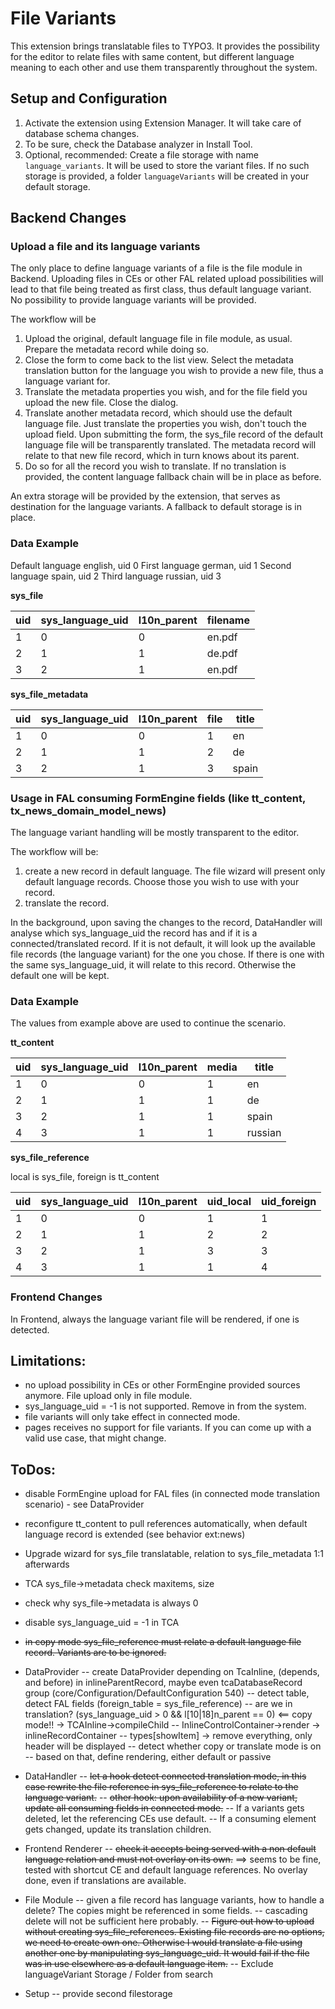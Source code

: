 # File Variants

This extension brings translatable files to TYPO3. It provides the possibility for the editor to relate 
files with same content, but different language meaning to each other and use them transparently throughout
the system.

## Setup and Configuration

1. Activate the extension using Extension Manager. It will take care of database schema changes.
2. To be sure, check the Database analyzer in Install Tool.
3. Optional, recommended: Create a file storage with name `language_variants`. It will be used to store the
variant files. If no such storage is provided, a folder `languageVariants` will be created in your default storage.

## Backend Changes

### Upload a file and its language variants

The only place to define language variants of a file is the file module in Backend.
Uploading files in CEs or other FAL related upload possibilities will lead to that file being treated as first class,
thus default language variant. No possibility to provide language variants will be provided.

The workflow will be
1. Upload the original, default language file in file module, as usual. Prepare the metadata record while doing so.
2. Close the form to come back to the list view. Select the metadata translation button for the language you wish to
provide a new file, thus a language variant for.
3. Translate the metadata properties you wish, and for the file field you upload the new file. Close the dialog.
4. Translate another metadata record, which should use the default language file. Just translate the properties you wish,
don't touch the upload field. Upon submitting the form, the sys_file record of the default language file will be transparently
translated. The metadata record will relate to that new file record, which in turn knows about its parent.
5. Do so for all the record you wish to translate. If no translation is provided, the content language fallback chain will
be in place as before.

An extra storage will be provided by the extension, that serves as destination for the language variants. A fallback to 
default storage is in place.

### Data Example

Default language english, uid 0
First language german, uid 1
Second language spain, uid 2
Third language russian, uid 3

**sys_file**

| uid | sys_language_uid | l10n_parent | filename |
|-----|------------------|-------------|----------|
|  1  |       0          |     0       | en.pdf   |
|  2  |       1          |     1       | de.pdf   |
|  3  |       2          |     1       | en.pdf   |


**sys_file_metadata**

| uid | sys_language_uid | l10n_parent | file | title |
|-----|------------------|-------------|------|-------|
|  1  |       0          |     0       |  1   | en    |
|  2  |       1          |     1       |  2   | de    |
|  3  |       2          |     1       |  3   | spain |

### Usage in FAL consuming FormEngine fields (like tt_content, tx_news_domain_model_news)

The language variant handling will be mostly transparent to the editor.

The workflow will be:
1. create a new record in default language. The file wizard will present only default language records. Choose those
you wish to use with your record.
2. translate the record. 

In the background, upon saving the changes to the record, DataHandler will analyse which sys_language_uid the record has
and if it is a connected/translated record.
If it is not default, it will look up the available file records (the language variant) for the one you chose.
If there is one with the same sys_language_uid, it will relate to this record. Otherwise the default one will be kept.

### Data Example

The values from example above are used to continue the scenario.

**tt_content**

| uid | sys_language_uid | l10n_parent | media | title   |
|-----|------------------|-------------|-------|---------|
|  1  |       0          |     0       |  1    | en      |
|  2  |       1          |     1       |  1    | de      |
|  3  |       2          |     1       |  1    | spain   |
|  4  |       3          |     1       |  1    | russian |

**sys_file_reference**

local is sys_file, foreign is tt_content

| uid | sys_language_uid | l10n_parent | uid_local | uid_foreign |
|-----|------------------|-------------|-----------|-------------|
|  1  |       0          |     0       |    1      |      1      |
|  2  |       1          |     1       |    2      |      2      |
|  3  |       2          |     1       |    3      |      3      |
|  4  |       3          |     1       |    1      |      4      |

### Frontend Changes

In Frontend, always the language variant file will be rendered, if one is detected.

## Limitations:

- no upload possibility in CEs or other FormEngine provided sources anymore. File upload only in file module.
- sys_language_uid = -1 is not supported. Remove in from the system.
- file variants will only take effect in connected mode.
- pages receives no support for file variants. If you can come up with a valid use case, that might change.

## ToDos:

- disable FormEngine upload for FAL files (in connected mode translation scenario) - see DataProvider
- reconfigure tt_content to pull references automatically, when default language record is extended (see behavior ext:news)
- Upgrade wizard for sys_file translatable, relation to sys_file_metadata 1:1 afterwards
- TCA sys_file->metadata check maxitems, size
- check why sys_file->metadata is always 0
- disable sys_language_uid = -1 in TCA
- ~~in copy mode sys_file_reference must relate a default language file record. Variants are to be ignored.~~

- DataProvider
-- create DataProvider depending on TcaInline, (depends, and before) in inlineParentRecord, maybe even tcaDatabaseRecord group 
(core/Configuration/DefaultConfiguration 540)
-- detect table, detect FAL fields (foreign_table = sys_file_reference)
-- are we in translation? (sys_language_uid > 0 && l[10|18]n_parent == 0) <== copy mode!! -> TCAInline->compileChild
-- InlineControlContainer->render -> inlineRecordContainer
-- types[showItem] -> remove everything, only header will be displayed
-- detect whether copy or translate mode is on
-- based on that, define rendering, either default or passive

- DataHandler
-- ~~let a hook detect connected translation mode, in this case rewrite the file reference in sys_file_reference to relate
to the language variant.~~
-- ~~other hook: upon availability of a new variant, update all consuming fields in connected mode.~~
-- If a variants gets deleted, let the referencing CEs use default.
-- If a consuming element gets changed, update its translation children.

- Frontend Renderer
-- ~~check it accepts being served with a non default language relation and must not overlay on its own.~~
==> seems to be fine, tested with shortcut CE and default language references. No overlay done, even if translations are
available.

- File Module
-- given a file record has language variants, how to handle a delete? The copies might be referenced in some fields.
-- cascading delete will not be sufficient here probably.
-- ~~Figure out how to upload without creating sys_file_references. Existing file records are no options, we need to create own one.
Otherwise I would translate a file using another one by manipulating sys_language_uid. It would fail if the file was in use
elsewhere as a default language item.~~
-- Exclude languageVariant Storage / Folder from search

- Setup
-- provide second filestorage




